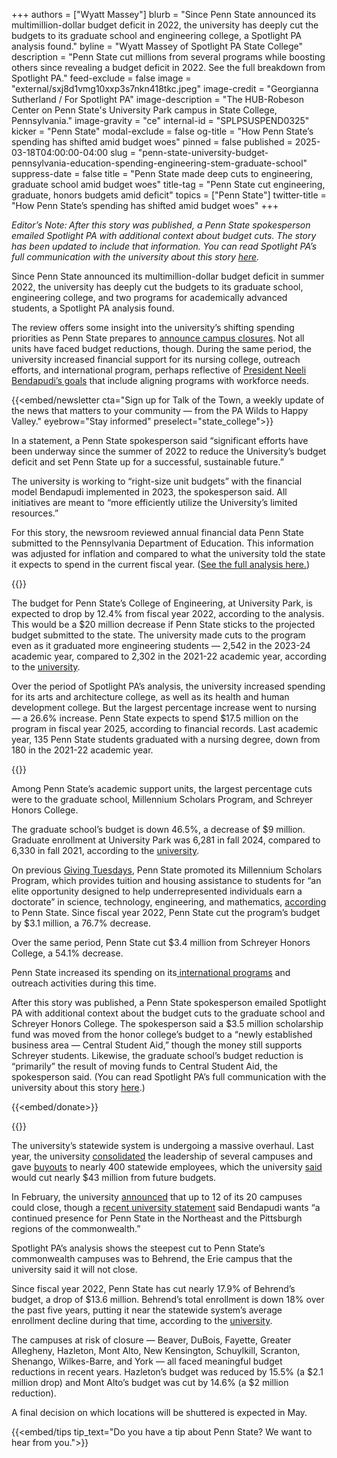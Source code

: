 +++
authors = ["Wyatt Massey"]
blurb = "Since Penn State announced its multimillion-dollar budget deficit in 2022, the university has deeply cut the budgets to its graduate school and engineering college, a Spotlight PA analysis found."
byline = "Wyatt Massey of Spotlight PA State College"
description = "Penn State cut millions from several programs while boosting others since revealing a budget deficit in 2022. See the full breakdown from Spotlight PA."
feed-exclude = false
image = "external/sxj8d1vmg10xxp3s7nkn418tkc.jpeg"
image-credit = "Georgianna Sutherland / For Spotlight PA"
image-description = "The HUB-Robeson Center on Penn State's University Park campus in State College, Pennsylvania."
image-gravity = "ce"
internal-id = "SPLPSUSPEND0325"
kicker = "Penn State"
modal-exclude = false
og-title = "How Penn State’s spending has shifted amid budget woes"
pinned = false
published = 2025-03-18T04:00:00-04:00
slug = "penn-state-university-budget-pennsylvania-education-spending-engineering-stem-graduate-school"
suppress-date = false
title = "Penn State made deep cuts to engineering, graduate school amid budget woes"
title-tag = "Penn State cut engineering, graduate, honors budgets amid deficit"
topics = ["Penn State"]
twitter-title = "How Penn State’s spending has shifted amid budget woes"
+++

<em>Editor’s Note:</em><strong><em> </em></strong><em>After this story was published, a Penn State spokesperson emailed Spotlight PA with additional context about budget cuts. The story has been updated to include that information. You can read Spotlight PA’s full communication with the university about this story </em><a href="https://files.data.spotlightpa.org/uploads/01kx/kqcn/spotlight-pa-exchange-with-penn-state-march-2025.pdf"><em>here</em></a><em>.</em>

Since Penn State announced its multimillion-dollar budget deficit in summer 2022, the university has deeply cut the budgets to its graduate school, engineering college, and two programs for academically advanced students, a Spotlight PA analysis found.

The review offers some insight into the university’s shifting spending priorities as Penn State prepares to <a href="https://www.spotlightpa.org/statecollege/2025/03/penn-state-commonwealth-campus-closure-bendapudi-trustees-enrollment-pennsylvania-legislature-budget-education/">announce campus closures</a>. Not all units have faced budget reductions, though. During the same period, the university increased financial support for its nursing college, outreach efforts, and international program, perhaps reflective of <a href="https://www.psu.edu/president/presidential-vision-and-goals">President Neeli Bendapudi’s goals</a> that include aligning programs with workforce needs.

{{<embed/newsletter cta="Sign up for Talk of the Town, a weekly update of the news that matters to your community — from the PA Wilds to Happy Valley." eyebrow="Stay informed" preselect="state_college">}}

In a statement, a Penn State spokesperson said “significant efforts have been underway since the summer of 2022 to reduce the University’s budget deficit and set Penn State up for a successful, sustainable future.”

The university is working to “right-size unit budgets” with the financial model Bendapudi implemented in 2023, the spokesperson said. All initiatives are meant to “more efficiently utilize the University’s limited resources.”

For this story, the newsroom reviewed annual financial data Penn State submitted to the Pennsylvania Department of Education. This information was adjusted for inflation and compared to what the university told the state it expects to spend in the current fiscal year. (<a href="https://files.data.spotlightpa.org/uploads/01kx/h2mn/actual-expenditures-by-fiscal-year-inflation-adjusted-only.pdf">See the full analysis here.</a>)

{{<datawrapper src="https://datawrapper.dwcdn.net/4oAtD/9/" height="537" >}}

The budget for Penn State’s College of Engineering, at University Park, is expected to drop by 12.4% from fiscal year 2022, according to the analysis. This would be a $20 million decrease if Penn State sticks to the projected budget submitted to the state. The university made cuts to the program even as it graduated more engineering students — 2,542 in the 2023-24 academic year, compared to 2,302 in the 2021-22 academic year, according to the <a href="https://datadigest.psu.edu/degrees-awarded/">university</a>.

Over the period of Spotlight PA’s analysis, the university increased spending for its arts and architecture college, as well as its health and human development college. But the largest percentage increase went to nursing — a 26.6% increase. Penn State expects to spend $17.5 million on the program in fiscal year 2025, according to financial records. Last academic year, 135 Penn State students graduated with a nursing degree, down from 180 in the 2021-22 academic year.

{{<datawrapper src="https://datawrapper.dwcdn.net/grxrR/7/" height="587" >}}

Among Penn State’s academic support units, the largest percentage cuts were to the graduate school, Millennium Scholars Program, and Schreyer Honors College.

The graduate school’s budget is down 46.5%, a decrease of $9 million. Graduate enrollment at University Park was 6,281 in fall 2024, compared to 6,330 in fall 2021, according to the <a href="https://datadigest.psu.edu/student-enrollment/">university</a>.

On previous <a href="https://www.psu.edu/news/earth-and-mineral-sciences/story/millennium-scholars-push-closer-goals-improving-diversity-stem">Giving Tuesdays</a>, Penn State promoted its Millennium Scholars Program, which provides tuition and housing assistance to students for “an elite opportunity designed to help underrepresented individuals earn a doctorate” in science, technology, engineering, and mathematics, <a href="https://www.psu.edu/news/earth-and-mineral-sciences/story/millennium-scholars-push-closer-goals-improving-diversity-stem">according</a> to Penn State. Since fiscal year 2022, Penn State cut the program’s budget by $3.1 million, a 76.7% decrease.

Over the same period, Penn State cut $3.4 million from Schreyer Honors College, a 54.1% decrease.

Penn State increased its spending on its<a href="https://global.psu.edu/"> international programs</a> and outreach activities during this time.

After this story was published, a Penn State spokesperson emailed Spotlight PA with additional context about the budget cuts to the graduate school and Schreyer Honors College. The spokesperson said a $3.5 million scholarship fund was moved from the honor college’s budget to a “newly established business area — Central Student Aid,” though the money still supports Schreyer students. Likewise, the graduate school’s budget reduction is “primarily” the result of moving funds to Central Student Aid, the spokesperson said. (You can read Spotlight PA’s full communication with the university about this story <a href="https://files.data.spotlightpa.org/uploads/01kx/kqcn/spotlight-pa-exchange-with-penn-state-march-2025.pdf">here</a>.)

{{<embed/donate>}}

{{<datawrapper src="https://datawrapper.dwcdn.net/6ZyTo/5/" height="358" >}}

The university’s statewide system is undergoing a massive overhaul. Last year, the university <a href="https://www.psu.edu/news/story/penn-state-moving-regional-leadership-model-commonwealth-campuses">consolidated</a> the leadership of several campuses and gave <a href="https://www.spotlightpa.org/statecollege/2024/05/penn-state-employee-buyouts-commonwealth-campuses-budget-cuts-voluntary-separation/">buyouts</a> to nearly 400 statewide employees, which the university <a href="https://www.psu.edu/news/story/penn-state-moving-regional-leadership-model-commonwealth-campuses">said</a> would cut nearly $43 million from future budgets.

In February, the university <a href="https://www.spotlightpa.org/statecollege/2025/03/penn-state-commonwealth-campus-closure-bendapudi-trustees-enrollment-pennsylvania-legislature-budget-education/">announced</a> that up to 12 of its 20 campuses could close, though a <a href="https://www.psu.edu/news/story/update-factors-informing-commonwealth-campuses-recommendation">recent university statement</a> said Bendapudi wants “a continued presence for Penn State in the Northeast and the Pittsburgh regions of the commonwealth.”

Spotlight PA’s analysis shows the steepest cut to Penn State’s commonwealth campuses was to Behrend, the Erie campus that the university said it will not close.

Since fiscal year 2022, Penn State has cut nearly 17.9% of Behrend’s budget, a drop of $13.6 million. Behrend’s total enrollment is down 18% over the past five years, putting it near the statewide system’s average enrollment decline during that time, according to the <a href="https://datadigest.psu.edu/cwc-fall-enrollment-trends/">university</a>.

The campuses at risk of closure — Beaver, DuBois, Fayette, Greater Allegheny, Hazleton, Mont Alto, New Kensington, Schuylkill, Scranton, Shenango, Wilkes-Barre, and York — all faced meaningful budget reductions in recent years. Hazleton’s budget was reduced by 15.5% (a $2.1 million drop) and Mont Alto’s budget was cut by 14.6% (a $2 million reduction).

A final decision on which locations will be shuttered is expected in May.

{{<embed/tips tip_text="Do you have a tip about Penn State? We want to hear from you.">}}

